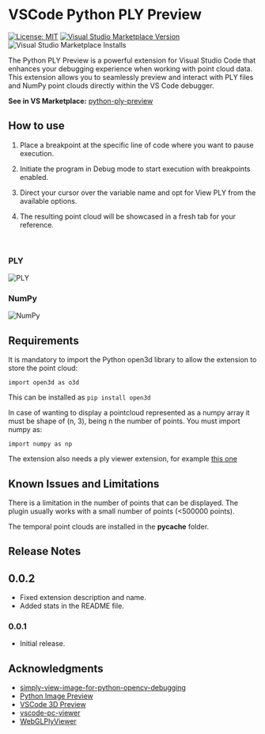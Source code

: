 # VSCode Python PLY Preview 

[![License: MIT](https://img.shields.io/badge/License-MIT-green.svg)](https://opensource.org/licenses/MIT)
[![Visual Studio Marketplace Version](https://img.shields.io/visual-studio-marketplace/v/cmaranes.python-ply-preview)](https://marketplace.visualstudio.com/items?itemName=cmaranes.python-ply-preview)
![Visual Studio Marketplace Installs](https://img.shields.io/visual-studio-marketplace/i/cmaranes.python-ply-preview)


The Python PLY Preview is a powerful extension for Visual Studio Code that enhances your debugging experience when working with point cloud data. This extension allows you to seamlessly preview and interact with PLY files and NumPy point clouds directly within the VS Code debugger.

**See in VS Marketplace:** [python-ply-preview](https://marketplace.visualstudio.com/items?itemName=cmaranes.python-ply-preview#review-details)

## How to use

1. Place a breakpoint at the specific line of code where you want to pause execution.

2. Initiate the program in Debug mode to start execution with breakpoints enabled.

3. Direct your cursor over the variable name and opt for View PLY from the available options.

4. The resulting point cloud will be showcased in a fresh tab for your reference.

<br>

### PLY

![PLY](images/ply.gif)

### NumPy

![NumPy](images/numpy.gif)


## Requirements

It is mandatory to import the Python open3d library to allow the extension to store the point cloud:

    import open3d as o3d

This can be installed as `pip install open3d`


In case of wanting to display a pointcloud represented as a numpy array it must be shape of (n, 3), being n the number of points. You must import numpy as:

    import numpy as np

The extension also needs a ply viewer extension, for example [this one](https://marketplace.visualstudio.com/items?itemName=tatsy.vscode-3d-preview)

## Known Issues and Limitations

There is a limitation in the number of points that can be displayed. The plugin usually works with a small number of points (<500000 points).

The temporal point clouds are installed in the __pycache__ folder.

## Release Notes

## 0.0.2

- Fixed extension description and name.
- Added stats in the README file.

### 0.0.1

- Initial release.

## Acknowledgments
- [simply-view-image-for-python-opencv-debugging](https://github.com/john-guo/simply-view-image-for-python-opencv-debugging/tree/master)
- [Python Image Preview](https://github.com/076923/python-image-preview)
- [VSCode 3D Preview](https://github.com/tatsy/vscode-3d-preview)
- [vscode-pc-viewer](https://github.com/Obarads/vscode-pc-viewer)
- [WebGLPlyViewer](https://github.com/mitjap/WebGLPlyViewer)
